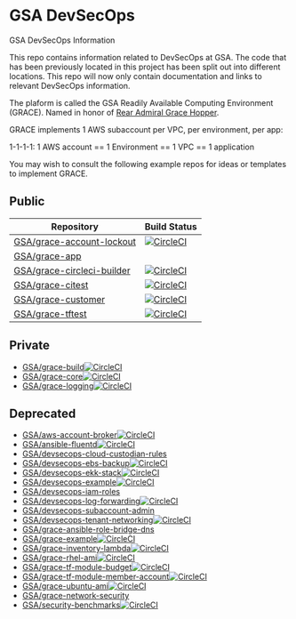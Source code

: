 # GSA DevSecOps

GSA DevSecOps Information

This repo contains information related to DevSecOps at GSA. The code that has been previously located in this project has been split out into different locations. This repo will now only contain documentation and links to relevant DevSecOps information.

The plaform is called the GSA Readily Available Computing Environment (GRACE).
Named in honor of [Rear Admiral Grace Hopper](https://en.wikipedia.org/wiki/Grace_Hopper).

GRACE implements 1 AWS subaccount per VPC, per environment, per app:

1-1-1-1:
1 AWS account == 1 Environment == 1 VPC == 1 application

You may wish to consult the following example repos for ideas or templates to implement GRACE.

## Public ##
| Repository | Build Status |
| ---------- | ------------ |
| [GSA/grace-account-lockout](https://github.com/grace-account-lockout) | [![CircleCI](https://circleci.com/gh/GSA/grace-account-lockout.svg?style=svg)](https://circleci.com/gh/GSA/grace-account-lockout) |
| [GSA/grace-app](https://github.com/GSA/grace-app) |
| [GSA/grace-circleci-builder](https://github.com/GSA/grace-circleci-builder) | [![CircleCI](https://circleci.com/gh/GSA/grace-circleci-builder.svg?style=svg)](https://circleci.com/gh/GSA/grace-circleci-builder) |
| [GSA/grace-citest](https://github.com/GSA/grace-citest) | [![CircleCI](https://circleci.com/gh/GSA/grace-citest.svg?style=svg)](https://circleci.com/gh/GSA/grace-citest) |
| [GSA/grace-customer](https://github.com/GSA/grace-customer) | [![CircleCI](https://circleci.com/gh/GSA/grace-customer.svg?style=svg)](https://circleci.com/gh/GSA/grace-customer) |
| [GSA/grace-tftest](https://github.com/GSA/grace-tftest) | [![CircleCI](https://circleci.com/gh/GSA/grace-tftest.svg?style=svg)](https://circleci.com/gh/GSA/grace-tftest) |

## Private ##
* [GSA/grace-build](https://github.com/GSA/grace-build)[![CircleCI](https://circleci.com/gh/GSA/grace-build.svg?style=svg)](https://circleci.com/gh/GSA/grace-build)
* [GSA/grace-core](https://github.com/GSA/grace-core)[![CircleCI](https://circleci.com/gh/GSA/grace-core.svg?style=svg&circle-token=d0bdc1c9e646280312a4a8254f7c8d4698c8729f)](https://circleci.com/gh/GSA/grace-core)
* [GSA/grace-logging](https://github.com/GSA/grace-logging)[![CircleCI](https://circleci.com/gh/GSA/grace-logging.svg?style=svg&circle-token=fe4919d129e0a79d08448086f540b960a845a4b2)](https://circleci.com/gh/GSA/grace-logging)

## Deprecated ##
* [GSA/aws-account-broker](https://github.com/GSA/aws-account-broker)[![CircleCI](https://circleci.com/gh/GSA/aws-account-broker.svg?style=svg)](https://circleci.com/gh/GSA/aws-account-broker)
* [GSA/ansible-fluentd](https://github.com/GSA/ansible-fluentd)[![CircleCI](https://circleci.com/gh/GSA/ansible-fluentd.svg?style=svg)](https://circleci.com/gh/GSA/ansible-fluentd)
* [GSA/devsecops-cloud-custodian-rules](https://github.com/GSA/devsecops-cloud-custodian-rules)
* [GSA/devsecops-ebs-backup](https://github.com/GSA/devsecops-ebs-backup)[![CircleCI](https://circleci.com/gh/GSA/devsecops-ebs-backup.svg?style=svg)](https://circleci.com/gh/GSA/devsecops-ebs-backup)
* [GSA/devsecops-ekk-stack](https://github.com/GSA/devsecops-ekk-stack)[![CircleCI](https://circleci.com/gh/GSA/devsecops-ekk-stack.svg?style=svg)](https://circleci.com/gh/GSA/devsecops-ekk-stack)
* [GSA/devsecops-example](https://github.com/GSA/devsecops-example)[![CircleCI](https://circleci.com/gh/GSA/devsecops-example.svg?style=svg)](https://circleci.com/gh/GSA/devsecops-example)
* [GSA/devsecops-iam-roles](https://github.com/GSA/devsecops-iam-roles)
* [GSA/devsecops-log-forwarding](https://github.com/GSA/devsecops-log-forwarding)[![CircleCI](https://circleci.com/gh/GSA/devsecops-log-forwarding.svg?style=svg)](https://circleci.com/gh/GSA/devsecops-log-forwarding)
* [GSA/devsecops-subaccount-admin](https://github.com/GSA/devsecops-subaccount-admin)
* [GSA/devsecops-tenant-networking](https://github.com/GSA/devsecops-tenant-networking)[![CircleCI](https://circleci.com/gh/GSA/devsecops-tenant-networking.svg?style=svg)](https://circleci.com/gh/GSA/devsecops-tenant-networking)
* [GSA/grace-ansible-role-bridge-dns](https://github.com/GSA/grace-ansible-role-bridge-dns)
* [GSA/grace-example](https://github.com/GSA/grace-example)[![CircleCI](https://circleci.com/gh/GSA/grace-example.svg?style=svg)](https://circleci.com/gh/GSA/grace-example)
* [GSA/grace-inventory-lambda](https://github.com/GSA/grace-inventory-lambda)[![CircleCI](https://circleci.com/gh/GSA/grace-inventory-lambda.svg?style=svg)](https://circleci.com/gh/GSA/grace-inventory-lambda)
* [GSA/grace-rhel-ami](https://github.com/GSA/grace-rhel-ami)[![CircleCI](https://circleci.com/gh/GSA/grace-rhel-ami.svg?style=svg)](https://circleci.com/gh/GSA/grace-rhel-ami)
* [GSA/grace-tf-module-budget](https://github.com/GSA/grace-tf-module-budget)[![CircleCI](https://circleci.com/gh/GSA/grace-tf-module-budget.svg?style=svg)](https://circleci.com/gh/GSA/grace-tf-module-budget)
* [GSA/grace-tf-module-member-account](https://github.com/GSA/grace-tf-module-member-account)[![CircleCI](https://circleci.com/gh/GSA/grace-tf-module-member-account.svg?style=svg)](https://circleci.com/gh/GSA/grace-tf-module-member-account)
* [GSA/grace-ubuntu-ami](https://github.com/GSA/grace-ubuntu-ami)[![CircleCI](https://circleci.com/gh/GSA/grace-ubuntu-ami.svg?style=svg)](https://circleci.com/gh/GSA/grace-ubuntu-ami)
* [GSA/grace-network-security](https://github.com/GSA/grace-network-security)
* [GSA/security-benchmarks](https://github.com/GSA/security-benchmarks)[![CircleCI](https://circleci.com/gh/GSA/security-benchmarks.svg?style=svg)](https://circleci.com/gh/GSA/security-benchmarks)
